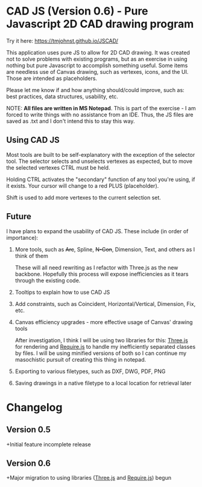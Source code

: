 # CAD JS (Version 0.6) - Pure Javascript 2D CAD drawing program
Try it here: https://tmjohnst.github.io/JSCAD/

This application uses pure JS to allow for 2D CAD drawing. It was created not to solve problems with existing programs, but as an exercise in using nothing but pure Javascript to accomplish something useful. Some items are needless use of Canvas drawing, such as vertexes, icons, and the UI. Those are intended as placeholders.

Please let me know if and how anything should/could improve, such as: best practices, data structures, usability, etc.

NOTE: **All files are written in MS Notepad**. This is part of the exercise - I am forced to write things with no assistance from an IDE. Thus, the JS files are saved as .txt and I don't intend this to stay this way.

## Using CAD JS
Most tools are built to be self-explanatory with the exception of the selector tool. The selector selects and unselects vertexes as expected, but to move the selected vertexes CTRL must be held.

Holding CTRL activates the "secondary" function of any tool you're using, if it exists. Your cursor will change to a red PLUS (placeholder).

Shift is used to add more vertexes to the current selection set.

## Future
I have plans to expand the usability of CAD JS. These include (in order of importance):

1. More tools, such as ~~Arc~~, Spline, ~~N-Gon~~, Dimension, Text, and others as I think of them

   These will all need rewriting as I refactor with Three.js as the new backbone.
   Hopefully this process will expose inefficiencies as it tears through the existing code.

2. Tooltips to explain how to use CAD JS
3. Add constraints, such as Coincident, Horizontal/Vertical, Dimension, Fix, etc.
4. Canvas efficiency upgrades - more effective usage of Canvas' drawing tools

   After investigation, I think I will be using two libraries for this: [Three.js](https://github.com/mrdoob/three.js "Three.js") for rendering and [Require.js](https://github.com/requirejs/requirejs "Require.js") to handle my inefficiently separated classes by files.
   I will be using minified versions of both so I can continue my masochistic pursuit of creating this thing in notepad.

5. Exporting to various filetypes, such as DXF, DWG, PDF, PNG
6. Saving drawings in a native filetype to a local location for retrieval later

# Changelog

## Version 0.5

+Initial feature incomplete release

## Version 0.6
+Major migration to using libraries ([Three.js](https://github.com/mrdoob/three.js "Three.js") and [Require.js](https://github.com/requirejs/requirejs "Require.js")) begun
